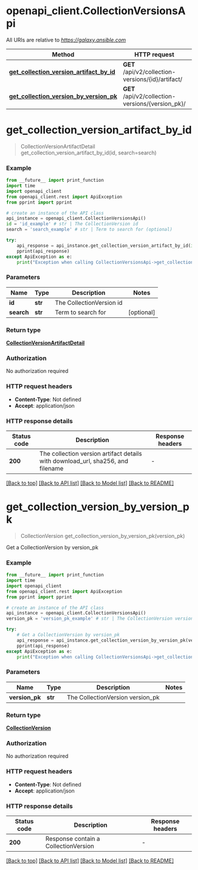 # openapi_client.CollectionVersionsApi

All URIs are relative to *https://galaxy.ansible.com*

Method | HTTP request | Description
------------- | ------------- | -------------
[**get_collection_version_artifact_by_id**](CollectionVersionsApi.md#get_collection_version_artifact_by_id) | **GET** /api/v2/collection-versions/{id}/artifact/ | 
[**get_collection_version_by_version_pk**](CollectionVersionsApi.md#get_collection_version_by_version_pk) | **GET** /api/v2/collection-versions/{version_pk}/ | Get a CollectionVersion by version_pk


# **get_collection_version_artifact_by_id**
> CollectionVersionArtifactDetail get_collection_version_artifact_by_id(id, search=search)



### Example

```python
from __future__ import print_function
import time
import openapi_client
from openapi_client.rest import ApiException
from pprint import pprint

# create an instance of the API class
api_instance = openapi_client.CollectionVersionsApi()
id = 'id_example' # str | The CollectionVersion id
search = 'search_example' # str | Term to search for (optional)

try:
    api_response = api_instance.get_collection_version_artifact_by_id(id, search=search)
    pprint(api_response)
except ApiException as e:
    print("Exception when calling CollectionVersionsApi->get_collection_version_artifact_by_id: %s\n" % e)
```

### Parameters

Name | Type | Description  | Notes
------------- | ------------- | ------------- | -------------
 **id** | **str**| The CollectionVersion id | 
 **search** | **str**| Term to search for | [optional] 

### Return type

[**CollectionVersionArtifactDetail**](CollectionVersionArtifactDetail.md)

### Authorization

No authorization required

### HTTP request headers

 - **Content-Type**: Not defined
 - **Accept**: application/json

### HTTP response details
| Status code | Description | Response headers |
|-------------|-------------|------------------|
**200** | The collection version artifact details with download_url, sha256, and filename |  -  |

[[Back to top]](#) [[Back to API list]](../README.md#documentation-for-api-endpoints) [[Back to Model list]](../README.md#documentation-for-models) [[Back to README]](../README.md)

# **get_collection_version_by_version_pk**
> CollectionVersion get_collection_version_by_version_pk(version_pk)

Get a CollectionVersion by version_pk

### Example

```python
from __future__ import print_function
import time
import openapi_client
from openapi_client.rest import ApiException
from pprint import pprint

# create an instance of the API class
api_instance = openapi_client.CollectionVersionsApi()
version_pk = 'version_pk_example' # str | The CollectionVersion version_pk

try:
    # Get a CollectionVersion by version_pk
    api_response = api_instance.get_collection_version_by_version_pk(version_pk)
    pprint(api_response)
except ApiException as e:
    print("Exception when calling CollectionVersionsApi->get_collection_version_by_version_pk: %s\n" % e)
```

### Parameters

Name | Type | Description  | Notes
------------- | ------------- | ------------- | -------------
 **version_pk** | **str**| The CollectionVersion version_pk | 

### Return type

[**CollectionVersion**](CollectionVersion.md)

### Authorization

No authorization required

### HTTP request headers

 - **Content-Type**: Not defined
 - **Accept**: application/json

### HTTP response details
| Status code | Description | Response headers |
|-------------|-------------|------------------|
**200** | Response contain a CollectionVersion |  -  |

[[Back to top]](#) [[Back to API list]](../README.md#documentation-for-api-endpoints) [[Back to Model list]](../README.md#documentation-for-models) [[Back to README]](../README.md)

